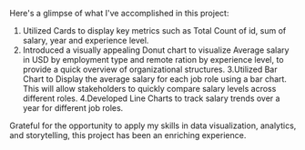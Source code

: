Here's a glimpse of what I've accomplished in this project:
1. Utilized Cards to display key metrics such as Total Count of id, sum of salary, year and experience level.
2. Introduced a visually appealing Donut chart to visualize Average salary in USD by employment type and remote ration by experience level, to  provide a quick overview of organizational structures.
3.Utilized Bar Chart to Display the average salary for each job role using a bar chart. This will allow stakeholders to quickly compare salary levels across different roles.
4.Developed Line Charts to track salary trends over a year for different job roles.

Grateful for the opportunity to apply my skills in data visualization, analytics, and storytelling, this project has been an enriching experience.
